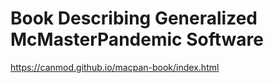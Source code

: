 # Book Describing Generalized McMasterPandemic Software

https://canmod.github.io/macpan-book/index.html
